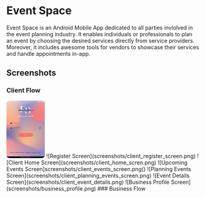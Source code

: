 # Event Space
Event Space is an Android Mobile App dedicated to all parties invlolved in the event planning industry. It enables individuals or professionals to plan an event by choosing the desired services directly from service providers.
Moreover, it includes awesome tools for vendors to showcase their services and handle appointments in-app.

## Screenshots
### Client Flow
<img src="screenshots/login_screen.png" width="100" height="150">
![Register Screen](screenshots/client_register_screen.png)
![Client Home Screen](screenshots/client_home_scren.png)
![Upcoming Events Screen]screenshots/client_events_screen.png()
![Planning Events Screen](screenshots/client_planning_events_screen.png)
![Event Details Screen](screenshots/client_event_details.png)
![Business Profile Screen](screenshots/business_profile.png)
### Business Flow

